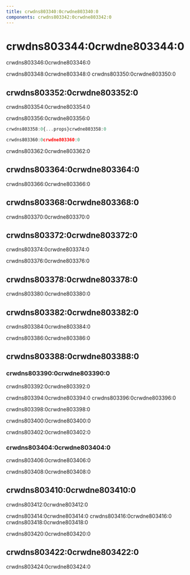 ```yaml
---
title: crwdns803340:0crwdne803340:0
components: crwdns803342:0crwdne803342:0
---
```

# crwdns803344:0crwdne803344:0

<p class="description">crwdns803346:0crwdne803346:0</p>

crwdns803348:0crwdne803348:0 crwdns803350:0crwdne803350:0

## crwdns803352:0crwdne803352:0

crwdns803354:0crwdne803354:0

crwdns803356:0crwdne803356:0

```jsx
crwdns803358:0{...props}crwdne803358:0

crwdns803360:0crwdne803360:0
```

crwdns803362:0crwdne803362:0

## crwdns803364:0crwdne803364:0

crwdns803366:0crwdne803366:0

## crwdns803368:0crwdne803368:0

crwdns803370:0crwdne803370:0

## crwdns803372:0crwdne803372:0

crwdns803374:0crwdne803374:0

crwdns803376:0crwdne803376:0

## crwdns803378:0crwdne803378:0

crwdns803380:0crwdne803380:0

## crwdns803382:0crwdne803382:0

crwdns803384:0crwdne803384:0

crwdns803386:0crwdne803386:0

## crwdns803388:0crwdne803388:0

### crwdns803390:0crwdne803390:0

crwdns803392:0crwdne803392:0

crwdns803394:0crwdne803394:0 crwdns803396:0crwdne803396:0

crwdns803398:0crwdne803398:0

crwdns803400:0crwdne803400:0

crwdns803402:0crwdne803402:0

### crwdns803404:0crwdne803404:0

crwdns803406:0crwdne803406:0

crwdns803408:0crwdne803408:0

## crwdns803410:0crwdne803410:0

crwdns803412:0crwdne803412:0

crwdns803414:0crwdne803414:0 crwdns803416:0crwdne803416:0 crwdns803418:0crwdne803418:0

crwdns803420:0crwdne803420:0

## crwdns803422:0crwdne803422:0

crwdns803424:0crwdne803424:0